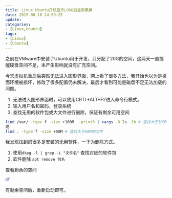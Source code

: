 ```yaml
---
title: Linux Ubuntu开机显示LOGO后逐渐黑屏
date: 2019-08-16 14:59:25
update:
categories:
- [Linux,Ubuntu]
tags:
- [Linux]
- [Ubuntu]
---
```


之前在VMware中安装了Ubuntu用于开发，只分配了20G的空间，这两天一直提醒硬盘空间不足，未产生影响就没有扩充空间。

今天虚拟机重启后突然无法进入图形界面，网上看了很多方法，我开始也以为是桌面环境被损坏，修改了很多配置仍未解决，最后才看到可能是磁盘不足无法加载的问题。

1. 无法进入图形界面时，可以使用CRTL+ALT+F2进入命令行模式。
2. 输入用户名和密码，登录系统
3. 查找无用的软件包或大文件进行删除，保证有剩余可用空间

```bash
find /var/ -type f -size +100M  -print0 | xargs -0 ls -lh # 查找大于100M的文件并进行排序
或
find . -type f -size +50M # 查找大于50M的文件
```
<!-- more -->
我发现找到的很多是安装的无用软件，一下为删除方式。

1. 使用`dkpg -l | grep -i "文件名"` 查找对应的软件包
2. 软件删除 `apt remove 包名`

查看剩余的空间
```bash
df
```

有剩余空间后，重新启动即可。